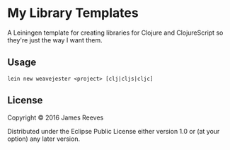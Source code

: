 # My Library Templates

A Leiningen template for creating libraries for Clojure and
ClojureScript so they're just the way I want them.

## Usage

    lein new weavejester <project> [clj|cljs|cljc]

## License

Copyright © 2016 James Reeves

Distributed under the Eclipse Public License either version 1.0 or (at
your option) any later version.
